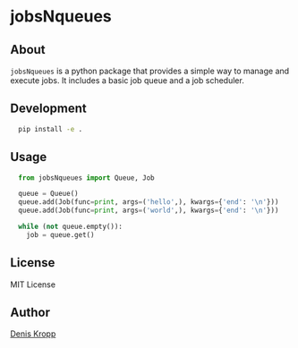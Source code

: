 jobsNqueues
===========


## About

`jobsNqueues` is a python package that provides a simple way to manage and
execute jobs. It includes a basic job queue and a job scheduler.

## Development

```bash
  pip install -e .
```

## Usage

```python
  from jobsNqueues import Queue, Job

  queue = Queue()
  queue.add(Job(func=print, args=('hello',), kwargs={'end': '\n'}))
  queue.add(Job(func=print, args=('world',), kwargs={'end': '\n'}))

  while (not queue.empty()):
    job = queue.get()

```


## License

MIT License


## Author

[Denis Kropp](https://github.com/deniskropp)
